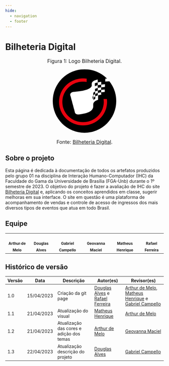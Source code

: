 ```yaml
---
hide:
  - navigation
  - footer
---
```


# Bilheteria Digital

<font size="3"><p style="text-align: center">Figura 1: Logo Bilheteria Digital.</p></font>

<p align="center"><img style="border: 2px solid white; border-radius: 117px" img src="assets/bilheteria.png" width = 40%></p>

<font size="3"><p style="text-align: center">Fonte: [Bilheteria Digital](https://www.bilheteriadigital.com).</p></font>

## Sobre o projeto

Esta página é dedicada à documentação de todos os artefatos produzidos pelo grupo 01 na disciplina de Interação Humano-Computador (IHC) da Faculdade do Gama da Universidade de Brasília (FGA-Unb) durante o 1º semestre de 2023. O objetivo do projeto é fazer a avaliação de IHC do site [Bilheteria Digital](https://www.bilheteriadigital.com) e, aplicando os conceitos aprendidos em classe, sugerir melhoras em sua interface. O site em questão é uma plataforma de acompanhamento de vendas e controle de acesso de ingressos dos mais diversos tipos de eventos que atua em todo Brasil.


## Equipe

<table>
  <tr>
    <td align="center"><a href="https://github.com/arthurmlv"><img style="border-radius: 50%;" src="https://avatars.githubusercontent.com/u/109696650?v=4" width="100px;" alt=""/><br /><sub><b>Arthur de Melo</b></sub></a><br />
    <td align="center"><a href="https://github.com/dougAlvs"><img style="border-radius: 50%;" src="https://avatars.githubusercontent.com/u/98109429?v=4" width="100px;" alt=""/><br /><sub><b>Douglas Alves</b></sub></a><br /><a href="Link git" title="Rocketseat"></a></td>
    <td align="center"><a href="https://github.com/g16c"><img style="border-radius: 50%;" src="https://avatars.githubusercontent.com/u/90865675?v=4" width="100px;" alt=""/><br /><sub><b>Gabriel Campello</b></sub></a><br /><a href="Link git" title="Rocketseat"></a></td>
        <td align="center"><a href="https://github.com/manuziny"><img style="border-radius: 50%;" src="https://avatars.githubusercontent.com/u/88348637?v=4" width="100px;" alt=""/><br /><sub><b>Geovanna Maciel</b></sub></a><br />
        <td align="center"><a href="https://github.com/mathonaut"><img style="border-radius: 50%;" src="https://avatars.githubusercontent.com/u/97904643?v=4" width="100px;" alt=""/><br /><sub><b>Matheus Henrique</b></sub></a><br />
    <td align="center"><a href="https://github.com/RafaelCLG0"><img style="border-radius: 50%;" src="https://avatars.githubusercontent.com/u/93794185?v=4" width="100px;" alt=""/><br /><sub><b>Rafael Ferreira</b></sub></a><br />
  </tr>
</table>

## Histórico de versão

| Versão  | Data | Descrição | Autor(es) | Revisor(es) |
| -------- | ------ | ------ | ---------- | ---------- |
| 1.0  | 15/04/2023 | Criação da git page | [Douglas Alves](https://github.com/dougAlvs) e [Rafael Ferreira](https://github.com/RafaelCLG0) | [Arthur de Melo](https://github.com/arthurmlv), [Matheus Henrique](https://github.com/mathonaut) e [Gabriel Campello](https://github.com/g16c) |
| 1.1  | 21/04/2023 | Atualização do visual | [Matheus Henrique](https://github.com/mathonaut) | [Arthur de Melo](https://github.com/arthurmlv) |
| 1.2  | 21/04/2023 | Atualização das cores e adição dos temas | [Arthur de Melo](https://github.com/arthurmlv) | [Geovanna Maciel](https://github.com/manuziny) |
| 1.3  | 22/04/2023 | Atualização descrição do projeto | [Douglas Alves](https://github.com/dougAlvs) | [Gabriel Campello](https://github.com/g16c) |
